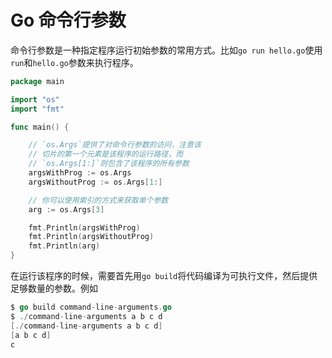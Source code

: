 # Go 命令行参数
命令行参数是一种指定程序运行初始参数的常用方式。比如`go run hello.go`使用`run`和`hello.go`参数来执行程序。
```go
package main

import "os"
import "fmt"

func main() {

	// `os.Args`提供了对命令行参数的访问，注意该
	// 切片的第一个元素是该程序的运行路径，而
	// `os.Args[1:]`则包含了该程序的所有参数
	argsWithProg := os.Args
	argsWithoutProg := os.Args[1:]

	// 你可以使用索引的方式来获取单个参数
	arg := os.Args[3]

	fmt.Println(argsWithProg)
	fmt.Println(argsWithoutProg)
	fmt.Println(arg)
}
```
在运行该程序的时候，需要首先用`go build`将代码编译为可执行文件，然后提供足够数量的参数。例如
```go
$ go build command-line-arguments.go
$ ./command-line-arguments a b c d
[./command-line-arguments a b c d]       
[a b c d]
c
```